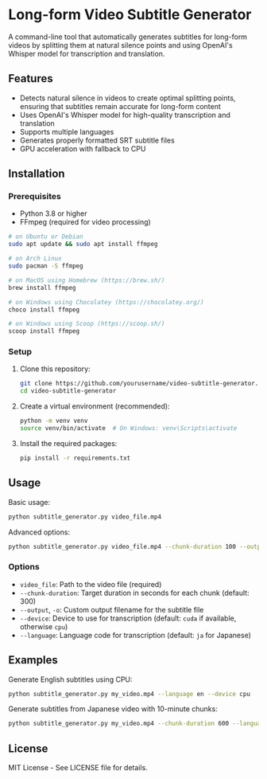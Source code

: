 # Long-form Video Subtitle Generator

A command-line tool that automatically generates subtitles for long-form videos by splitting them at natural silence points and using OpenAI's Whisper model for transcription and translation.

## Features

- Detects natural silence in videos to create optimal splitting points, ensuring that subtitles remain accurate for long-form content
- Uses OpenAI's Whisper model for high-quality transcription and translation
- Supports multiple languages
- Generates properly formatted SRT subtitle files
- GPU acceleration with fallback to CPU

## Installation

### Prerequisites

- Python 3.8 or higher
- FFmpeg (required for video processing)
```bash
# on Ubuntu or Debian
sudo apt update && sudo apt install ffmpeg

# on Arch Linux
sudo pacman -S ffmpeg

# on MacOS using Homebrew (https://brew.sh/)
brew install ffmpeg

# on Windows using Chocolatey (https://chocolatey.org/)
choco install ffmpeg

# on Windows using Scoop (https://scoop.sh/)
scoop install ffmpeg
```

### Setup

1. Clone this repository:
   ```bash
   git clone https://github.com/yourusername/video-subtitle-generator.git
   cd video-subtitle-generator
   ```

2. Create a virtual environment (recommended):
   ```bash
   python -m venv venv
   source venv/bin/activate  # On Windows: venv\Scripts\activate
   ```

3. Install the required packages:
   ```bash
   pip install -r requirements.txt
   ```

## Usage

Basic usage:
```bash
python subtitle_generator.py video_file.mp4
```

Advanced options:
```bash
python subtitle_generator.py video_file.mp4 --chunk-duration 100 --output custom_name.srt --language ja
```

### Options

- `video_file`: Path to the video file (required)
- `--chunk-duration`: Target duration in seconds for each chunk (default: 300)
- `--output`, `-o`: Custom output filename for the subtitle file
- `--device`: Device to use for transcription (default: `cuda` if available, otherwise `cpu`)
- `--language`: Language code for transcription (default: `ja` for Japanese)

## Examples

Generate English subtitles using CPU:
```bash
python subtitle_generator.py my_video.mp4 --language en --device cpu
```

Generate subtitles from Japanese video with 10-minute chunks:
```bash
python subtitle_generator.py my_video.mp4 --chunk-duration 600 --language ja
```

## License

MIT License - See LICENSE file for details.